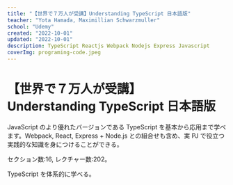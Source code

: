 ```yaml
---
title: "【世界で７万人が受講】Understanding TypeScript 日本語版"
teacher: "Yota Hamada, Maximillian Schwarzmuller"
school: "Udemy"
created: "2022-10-01"
updated: "2022-10-01"
description: TypeScript Reactjs Webpack Nodejs Express Javascript
coverImg: programing-code.jpeg
---
```


# 【世界で７万人が受講】Understanding TypeScript 日本語版

JavaScript のより優れたバージョンである TypeScript を基本から応用まで学べます。Webpack, React, Express + Node.js との組合せも含め、実 PJ で役立つ実践的な知識を身につけることができる。

セクション数:16, レクチャー数:202。

TypeScript を体系的に学べる。
